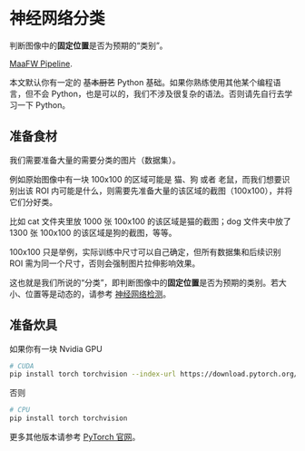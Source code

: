 # 神经网络分类

判断图像中的**固定位置**是否为预期的“类别”。

[MaaFW Pipeline](https://github.com/MaaXYZ/MaaFramework/blob/main/docs/zh_cn/3.1-%E4%BB%BB%E5%8A%A1%E6%B5%81%E6%B0%B4%E7%BA%BF%E5%8D%8F%E8%AE%AE.md#neuralnetworkclassify).

本文默认你有一定的 ~~基本厨艺~~ Python 基础。如果你熟练使用其他某个编程语言，但不会 Python，也是可以的，我们不涉及很复杂的语法。否则请先自行去学习一下 Python。

## 准备食材

我们需要准备大量的需要分类的图片（数据集）。

例如原始图像中有一块 100x100 的区域可能是 猫、狗 或者 老鼠，而我们想要识别出该 ROI 内可能是什么，则需要先准备大量的该区域的截图（100x100），并将它们分好类。

比如 cat 文件夹里放 1000 张 100x100 的该区域是猫的截图；dog 文件夹中放了 1300 张 100x100 的该区域是狗的截图，等等。

100x100 只是举例，实际训练中尺寸可以自己确定，但所有数据集和后续识别 ROI 需为同一个尺寸，否则会强制图片拉伸影响效果。

这也就是我们所说的“分类”，即判断图像中的**固定位置**是否为预期的类别。若大小、位置等是动态的，请参考 [神经网络检测](../NeuralNetworkDetect/)。

## 准备炊具

如果你有一块 Nvidia GPU

```bash
# CUDA
pip install torch torchvision --index-url https://download.pytorch.org/whl/cu118
```

否则

```bash
# CPU
pip install torch torchvision
```

更多其他版本请参考 [PyTorch 官网](https://pytorch.org/get-started/locally/)。